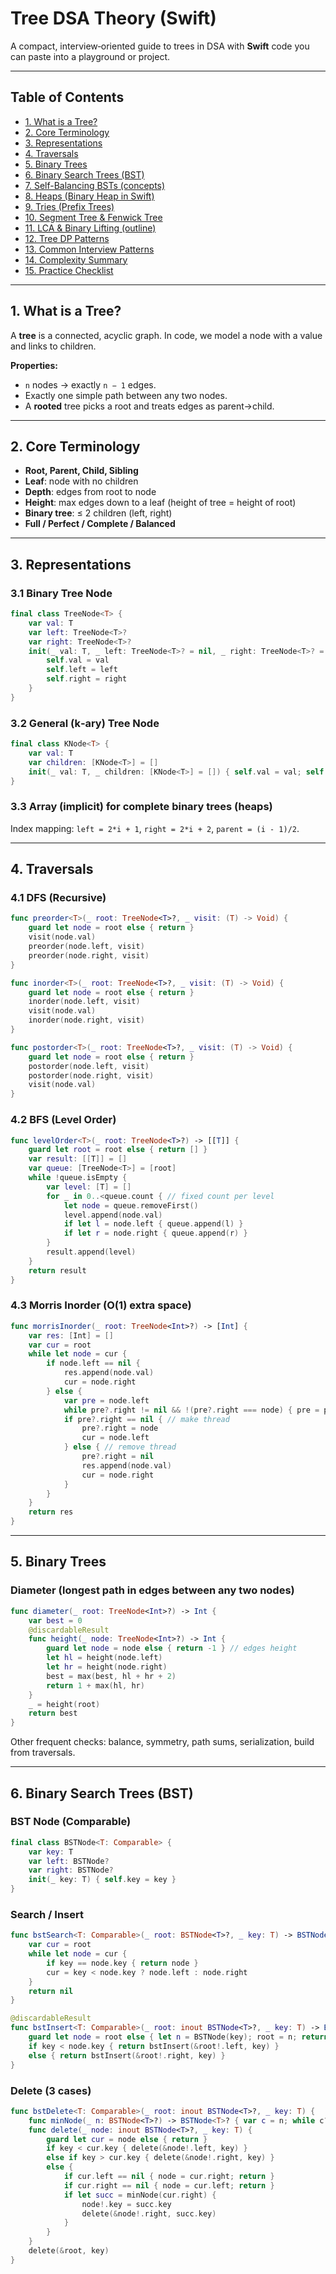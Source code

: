 # Tree DSA Theory (Swift)

A compact, interview‑oriented guide to trees in DSA with **Swift** code you can paste into a playground or project.

---

## Table of Contents

* [1. What is a Tree?](#1-what-is-a-tree)
* [2. Core Terminology](#2-core-terminology)
* [3. Representations](#3-representations)
* [4. Traversals](#4-traversals)
* [5. Binary Trees](#5-binary-trees)
* [6. Binary Search Trees (BST)](#6-binary-search-trees-bst)
* [7. Self-Balancing BSTs (concepts)](#7-self-balancing-bsts-concepts)
* [8. Heaps (Binary Heap in Swift)](#8-heaps-binary-heap-in-swift)
* [9. Tries (Prefix Trees)](#9-tries-prefix-trees)
* [10. Segment Tree & Fenwick Tree](#10-segment-tree--fenwick-tree)
* [11. LCA & Binary Lifting (outline)](#11-lca--binary-lifting-outline)
* [12. Tree DP Patterns](#12-tree-dp-patterns)
* [13. Common Interview Patterns](#13-common-interview-patterns)
* [14. Complexity Summary](#14-complexity-summary)
* [15. Practice Checklist](#15-practice-checklist)

---

## 1. What is a Tree?

A **tree** is a connected, acyclic graph. In code, we model a node with a value and links to children.

**Properties:**

* `n` nodes → exactly `n − 1` edges.
* Exactly one simple path between any two nodes.
* A **rooted** tree picks a root and treats edges as parent→child.

---

## 2. Core Terminology

* **Root, Parent, Child, Sibling**
* **Leaf**: node with no children
* **Depth**: edges from root to node
* **Height**: max edges down to a leaf (height of tree = height of root)
* **Binary tree**: ≤ 2 children (left, right)
* **Full / Perfect / Complete / Balanced**

---

## 3. Representations

### 3.1 Binary Tree Node

```swift
final class TreeNode<T> {
    var val: T
    var left: TreeNode<T>?
    var right: TreeNode<T>?
    init(_ val: T, _ left: TreeNode<T>? = nil, _ right: TreeNode<T>? = nil) {
        self.val = val
        self.left = left
        self.right = right
    }
}
```

### 3.2 General (k‑ary) Tree Node

```swift
final class KNode<T> {
    var val: T
    var children: [KNode<T>] = []
    init(_ val: T, _ children: [KNode<T>] = []) { self.val = val; self.children = children }
}
```

### 3.3 Array (implicit) for complete binary trees (heaps)

Index mapping: `left = 2*i + 1`, `right = 2*i + 2`, `parent = (i - 1)/2`.

---

## 4. Traversals

### 4.1 DFS (Recursive)

```swift
func preorder<T>(_ root: TreeNode<T>?, _ visit: (T) -> Void) {
    guard let node = root else { return }
    visit(node.val)
    preorder(node.left, visit)
    preorder(node.right, visit)
}

func inorder<T>(_ root: TreeNode<T>?, _ visit: (T) -> Void) {
    guard let node = root else { return }
    inorder(node.left, visit)
    visit(node.val)
    inorder(node.right, visit)
}

func postorder<T>(_ root: TreeNode<T>?, _ visit: (T) -> Void) {
    guard let node = root else { return }
    postorder(node.left, visit)
    postorder(node.right, visit)
    visit(node.val)
}
```

### 4.2 BFS (Level Order)

```swift
func levelOrder<T>(_ root: TreeNode<T>?) -> [[T]] {
    guard let root = root else { return [] }
    var result: [[T]] = []
    var queue: [TreeNode<T>] = [root]
    while !queue.isEmpty {
        var level: [T] = []
        for _ in 0..<queue.count { // fixed count per level
            let node = queue.removeFirst()
            level.append(node.val)
            if let l = node.left { queue.append(l) }
            if let r = node.right { queue.append(r) }
        }
        result.append(level)
    }
    return result
}
```

### 4.3 Morris Inorder (O(1) extra space)

```swift
func morrisInorder(_ root: TreeNode<Int>?) -> [Int] {
    var res: [Int] = []
    var cur = root
    while let node = cur {
        if node.left == nil {
            res.append(node.val)
            cur = node.right
        } else {
            var pre = node.left
            while pre?.right != nil && !(pre?.right === node) { pre = pre?.right }
            if pre?.right == nil { // make thread
                pre?.right = node
                cur = node.left
            } else { // remove thread
                pre?.right = nil
                res.append(node.val)
                cur = node.right
            }
        }
    }
    return res
}
```

---

## 5. Binary Trees

### Diameter (longest path in edges between any two nodes)

```swift
func diameter(_ root: TreeNode<Int>?) -> Int {
    var best = 0
    @discardableResult
    func height(_ node: TreeNode<Int>?) -> Int {
        guard let node = node else { return -1 } // edges height
        let hl = height(node.left)
        let hr = height(node.right)
        best = max(best, hl + hr + 2)
        return 1 + max(hl, hr)
    }
    _ = height(root)
    return best
}
```

Other frequent checks: balance, symmetry, path sums, serialization, build from traversals.

---

## 6. Binary Search Trees (BST)

### BST Node (Comparable)

```swift
final class BSTNode<T: Comparable> {
    var key: T
    var left: BSTNode?
    var right: BSTNode?
    init(_ key: T) { self.key = key }
}
```

### Search / Insert

```swift
func bstSearch<T: Comparable>(_ root: BSTNode<T>?, _ key: T) -> BSTNode<T>? {
    var cur = root
    while let node = cur {
        if key == node.key { return node }
        cur = key < node.key ? node.left : node.right
    }
    return nil
}

@discardableResult
func bstInsert<T: Comparable>(_ root: inout BSTNode<T>?, _ key: T) -> BSTNode<T> {
    guard let node = root else { let n = BSTNode(key); root = n; return n }
    if key < node.key { return bstInsert(&root!.left, key) }
    else { return bstInsert(&root!.right, key) }
}
```

### Delete (3 cases)

```swift
func bstDelete<T: Comparable>(_ root: inout BSTNode<T>?, _ key: T) {
    func minNode(_ n: BSTNode<T>?) -> BSTNode<T>? { var c = n; while c?.left != nil { c = c?.left }; return c }
    func delete(_ node: inout BSTNode<T>?, _ key: T) {
        guard let cur = node else { return }
        if key < cur.key { delete(&node!.left, key) }
        else if key > cur.key { delete(&node!.right, key) }
        else {
            if cur.left == nil { node = cur.right; return }
            if cur.right == nil { node = cur.left; return }
            if let succ = minNode(cur.right) {
                node!.key = succ.key
                delete(&node!.right, succ.key)
            }
        }
    }
    delete(&root, key)
}
```

